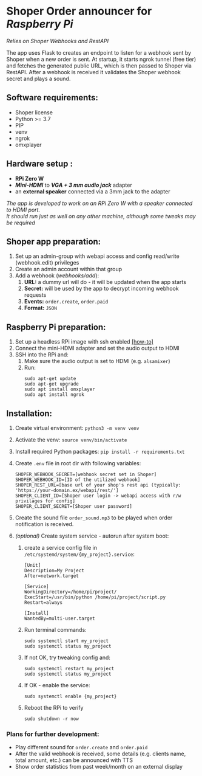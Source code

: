 # Shoper Order announcer for _Raspberry Pi_

_Relies on Shoper Webhooks and RestAPI_

The app uses Flask to creates an endpoint to listen for a webhook sent by Shoper when a new order is sent. At startup,
it starts ngrok tunnel (free tier) and fetches the generated public URL, which is then passed to Shoper via RestAPI.
After a webhook is received it validates the Shoper webhook secret and plays a sound.

## Software requirements:

- Shoper license
- Python >= 3.7
- PIP
- venv
- ngrok
- omxplayer

## Hardware setup :

- **RPi Zero W**
- **_Mini-HDMI_** to _**VGA + 3 mm audio jack**_ adapter
- an **external speaker** connected via a 3mm jack to the adapter

*The app is developed to work on an RPi Zero W with a speaker connected to HDMI port.  
It should run just as well on any other machine, although some tweaks may be required*

## Shoper app preparation:

1. Set up an admin-group with webapi access and config read/write (webhook.edit) privileges
2. Create an admin account within that group
3. Add a webhook (_webhooks/add_):
    1. **URL:** a dummy url will do - it will be updated when the app starts
    2. **Secret:** will be used by the app to decrypt incoming webhook requests
    3. **Events:** `order.create`, `order.paid`
    4. **Format:** `JSON`

## Raspberry Pi preparation:

1. Set up a headless RPi image with ssh
   enabled [[how-to]](https://dev.to/vorillaz/headless-raspberry-pi-zero-w-setup-3llj)
2. Connect the mini-HDMI adapter and set the audio output to HDMI
3. SSH into the RPi and:
    1. Make sure the audio output is set to HDMI (e.g. `alsamixer`)
    2. Run:
        ```shell
        sudo apt-get update
        sudo apt-get upgrade
        sudo apt install omxplayer
        sudo apt install ngrok
        ```

## Installation:

1. Create virtual environment: `python3 -m venv venv`
2. Activate the venv: `source venv/bin/activate`
3. Install required Python packages: `pip install -r requirements.txt`
4. Create `.env` file in root dir with following variables:

   ```dotenv
   SHOPER_WEBHOOK_SECRET=[webhook secret set in Shoper]
   SHOPER_WEBHOOK_ID=[ID of the utilized webhook] 
   SHOPER_REST_URL=[base url of your shop's rest api (typically: 'https://your-domain.ex/webapi/rest/']
   SHOPER_CLIENT_ID=[Shoper user login -> webapi access with r/w privilages for config]
   SHOPER_CLIENT_SECRET=[Shoper user password]
   ```

5. Create the sound file `order_sound.mp3` to be played when order notification is received.

6. *(optional)* Create system service - autorun after system boot:
    1. create a service config file in `/etc/systemd/system/{my_project}.service`:
       ```
       [Unit]
       Description=My Project
       After=network.target
    
       [Service]
       WorkingDirectory=/home/pi/project/
       ExecStart=/usr/bin/python /home/pi/project/script.py
       Restart=always
       
       [Install]
       WantedBy=multi-user.target
       ```
    2. Run terminal commands:
       ```shell
       sudo systemctl start my_project    
       sudo systemctl status my_project
       ```
    3. If not OK, try tweaking config and:
       ```shell
       sudo systemctl restart my_project
       sudo systemctl status my_project
       ```
    4. If OK - enable the service:
       ```shell
       sudo systemctl enable {my_project}
       ```
    5. Reboot the RPi to verify
       ```shell
       sudo shutdown -r now
       ```

### Plans for further development:

- Play different sound for `order.create` and `order.paid`
- After the valid webhook is received, some details (e.g. clients name, total amount, etc.) can be announced with TTS
- Show order statistics from past week/month on an external display
